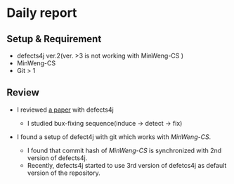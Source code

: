 # Daily report

## Setup & Requirement

  - defects4j ver.2(ver. >3 is not working with MinWeng-CS )
  - MinWeng-CS
  - Git > 1

## Review
  
  - I reviewed [a paper](https://link.springer.com/article/10.1007/s10664-016-9470-4) with defects4j
    
    * I studied bux-fixing sequence(induce -> detect -> fix)
  
  - I found a setup of defect4j with git which works with *MinWeng-CS*.
   
    * I found that commit hash of *MinWeng-CS* is synchronized with 2nd version of defects4j.
    * Recently, defects4j started to use 3rd version of defetcs4j as default version of the repository.
